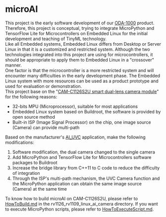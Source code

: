 # microAI
This project is the early software development of our [ODA-1000](https://github.com/on-device-ai/ODA-1000) product. Therefore, this project is conceptual, trying to integrate MicroPython and TensorFlow Lite for Microcontrollers on Embedded Linux for the initial development and teaching of TinyML technology.  
Like all Embedded systems, Embedded Linux differs from Desktop or Server Linux in that it is a customized and restricted system. Although the two technologies integrated into this project are using for microcontrollers, it should be appropriate to apply them to Embedded Linux in a "crossover" manner.  
One factor is that the microcontroller is a more restricted system and will encounter many difficulties in the early development phase. The Embedded Linux system with more resources can be used as a product prototype and used for evaluation or demonstration.  
This project base on the "[CAM-C1126S2U smart dual-lens camera module](http://en.t-firefly.com/product/dev/camc1126s2u.html)" for the following reasons:  

* 32-bits MPU (Microprocessor), suitable for most applications  
* Embedded Linux system based on Buildroot, the software is provided by open source method  
* Built-in ISP (Image Signal Processor) on the chip, one image source (Camera) can provide multi-path  
  
Based on the manufacturer's [AI_UVC](https://wiki.t-firefly.com/en/CAM-C11262U/Application_scenarios.html#ai-uvc-camera) application, make the following modifications:  

1. Software modification, the dual camera changed to the single camera 
2. Add MicroPython and TensorFlow Lite for Microcontrollers software packages to Buildroot  
3. Increase the bridge library from C++11 to C code to reduce the difficulty of integration  
4. Through the ISP's multi-path mechanism, the UVC Camera function and the MicroPython application can obtain the same image source (Camera) at the same time  
  
To know how to build microAI on CAM-C1126S2U, please refer to [HowToBuild.md](https://github.com/on-device-ai/microAI/blob/main/rv1126_rv1109_linux_ai_camera/HowToBuild.md) in the rv1126\_rv1109\_linux\_ai\_camera directory. If you want to execute MicroPython scripts, please refer to [HowToExecuteScript.md](https://github.com/on-device-ai/microAI/blob/main/HowToExecuteScript.md).